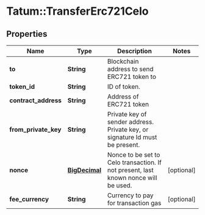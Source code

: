 # Tatum::TransferErc721Celo

## Properties
Name | Type | Description | Notes
------------ | ------------- | ------------- | -------------
**to** | **String** | Blockchain address to send ERC721 token to | 
**token_id** | **String** | ID of token. | 
**contract_address** | **String** | Address of ERC721 token | 
**from_private_key** | **String** | Private key of sender address. Private key, or signature Id must be present. | 
**nonce** | [**BigDecimal**](BigDecimal.md) | Nonce to be set to Celo transaction. If not present, last known nonce will be used. | [optional] 
**fee_currency** | **String** | Currency to pay for transaction gas | [optional] 

